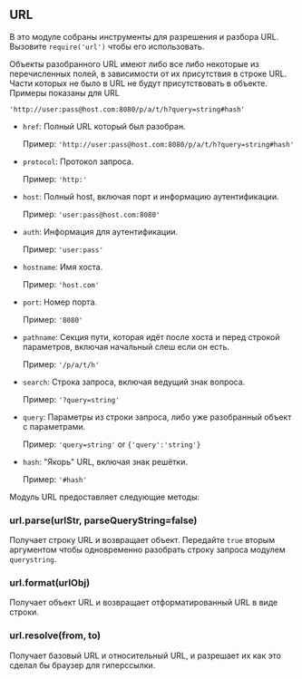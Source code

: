 ## URL

В это модуле собраны инструменты для разрешения и разбора URL.
Вызовите `require('url')` чтобы его использовать.

Объекты разобранного URL имеют либо все либо некоторые из перечисленных полей,
в зависимости от их присутствия в строке URL. Части которых не было в URL
не будут присутствовать в объекте. Примеры показаны для URL

`'http://user:pass@host.com:8080/p/a/t/h?query=string#hash'`

* `href`: Полный URL который был разобран.
  
  Пример: `'http://user:pass@host.com:8080/p/a/t/h?query=string#hash'`
* `protocol`: Протокол запроса.
  
  Пример: `'http:'`
* `host`: Полный host, включая порт и информацию аутентификации.
  
  Пример: `'user:pass@host.com:8080'`
* `auth`: Информация для аутентификации.
  
  Пример: `'user:pass'`
* `hostname`: Имя хоста.

  Пример: `'host.com'`
* `port`: Номер порта.

  Пример: `'8080'`
* `pathname`: Секция пути, которая идёт после хоста и перед строкой параметров, включая начальный слеш если он есть.

  Пример: `'/p/a/t/h'`
* `search`: Строка запроса, включая ведущий знак вопроса.

  Пример: `'?query=string'`
* `query`: Параметры из строки запроса, либо уже разобранный объект с параметрами.

  Пример: `'query=string'` or `{'query':'string'}`
* `hash`: "Якорь" URL, включая знак решётки.

  Пример: `'#hash'`

Модуль URL предоставляет следующие методы:

### url.parse(urlStr, parseQueryString=false)

Получает строку URL и возвращает объект. Передайте `true` вторым аргументом
чтобы одновременно разобрать строку запроса модулем `querystring`.

### url.format(urlObj)

Получает объект URL и возвращает отформатированный URL в виде строки.

### url.resolve(from, to)

Получает базовый URL и относительный URL, и разрешает их как это сделал бы браузер для гиперссылки.

